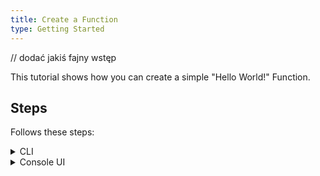 ```yaml
---
title: Create a Function
type: Getting Started
---
```


// dodać jakiś fajny wstęp 

This tutorial shows how you can create a simple "Hello World!" Function.

## Steps

Follows these steps:

<div tabs name="steps" group="create-function">
  <details>
  <summary label="cli">
  CLI
  </summary>

1. Create a Function CR that specifies the Function's logic:

   ```yaml
   apiVersion: serverless.kyma-project.io/v1alpha1
   kind: Function
   metadata:
     name: orders-function
     namespace: orders-service
     labels:
       app: orders-function
       example: orders-function
   spec:
     maxReplicas: 1
     minReplicas: 1
     resources:
       limits:
         cpu: 20m
         memory: 32Mi
       requests:
         cpu: 10m
         memory: 16Mi
     env:
       - name: APP_REDIS_PREFIX
         value: "REDIS_"
     deps: |-
       { 
         "name": "orders-function",
         "version": "1.0.0",
         "dependencies": {
           "redis": "3.0.2"
         }
       }
     source: |-
      const redis = require("redis");
      const { promisify } = require("util");

      let storage = undefined;
      const ordersPrefix = "orders";
      const errors = {
        codeRequired: new Error("orderCode is required"),
        alreadyExists: new Error("object already exists"),
      }

      module.exports = { 
        main: async function (event, _) {
          const storage = getStorage();

          if (!event.data || !Object.keys(event.data).length) {
            return await onList(storage, event);
          }

          const { orderCode, consignmentCode, consignmentStatus } = event.data;
          if (orderCode && consignmentCode && consignmentStatus) {
            return await onCreate(storage, event);
          }

          event.extensions.response.status(500);
        }
      }

      async function onList(storage, event) {
        try {
          return await storage.getAll();
        } catch(err) {
          event.extensions.response.status(500);
          return;
        }
      }

      async function onCreate(storage, event) {
        try {
          await storage.set(event.data);
        } catch(err) {
          let status = 500;
          switch (err) {
            case errors.codeRequired: {
              status = 400;
              break;
            };
            case errors.alreadyExists: {
              status = 409;
              break;
            };
          }
          event.extensions.response.status(status);
        }
      }

      class RedisStorage {
        storage = undefined;
        asyncGet = void 0;
        asyncKeys = void 0;
        asyncSet = void 0;

        constructor(options) {
          this.storage = redis.createClient(options);
          this.asyncGet = promisify(this.storage.get).bind(this.storage);
          this.asyncKeys = promisify(this.storage.keys).bind(this.storage);
          this.asyncSet = promisify(this.storage.set).bind(this.storage);
        }

        async getAll() {
          let values = [];

          const keys = await this.asyncKeys(`${ordersPrefix}:*`);
          for (const key of keys) {
            const value = await this.asyncGet(key);
            values.push(JSON.parse(value));
          }

          return values;
        }

        async set(order = {}) {
          if (!order.orderCode) {
            throw errors.codeRequired;
          }
          const value = await this.asyncGet(`${ordersPrefix}:${order.orderCode}`);
          if (value) {
            throw errors.alreadyExists;
          }
          await this.asyncSet(`${ordersPrefix}:${order.orderCode}`, JSON.stringify(order));
        }
      }

      class InMemoryStorage {
        storage = new Map();

        getAll() {
          return Array.from(this.storage)
            .filter(([orderCode, _]) => orderCode.startsWith(`${ordersPrefix}:`))
            .map(([_, order]) => order)
        }

        set(order = {}) {
          if (!order.orderCode) {
            throw errors.codeRequired;
          }
          if (this.storage.get(`${ordersPrefix}:${order.orderCode}`)) {
            throw errors.alreadyExists;
          }
          return this.storage.set(`${ordersPrefix}:${order.orderCode}`, order);
        }
      }

      function readEnv(env = "") {
        return process.env[env] || undefined;
      }

      function createStorage() {
        let redisPrefix = readEnv("APP_REDIS_PREFIX");
        if (!redisPrefix) {
          redisPrefix = "REDIS_";
        }
        const port = readEnv(`${redisPrefix}PORT`);
        const host = readEnv(`${redisPrefix}HOST`);
        const password = readEnv(`${redisPrefix}REDIS_PASSWORD`);

        if (host && port && password) {
          return new RedisStorage({ host, port, password });
        }
        return new InMemoryStorage();
      }

      function getStorage() {
        if (!storage) {
          storage = createStorage();
        }
        return storage;
      }
   EOF
   ```

2. Check if your Function was created successfully and all conditions are set to `True`:

    ```bash
    kubectl get functions orders-function -n orders-service
    ```

    You should get a result similar to the following example:

    ```bash
    NAME                CONFIGURED   BUILT   RUNNING   VERSION   AGE
    orders-function     True         True    True      1         18m
    ```

    </details>
    <details>
    <summary label="console-ui">
    Console UI
    </summary>

1. If you aren't in the view of Namespace `orders-service` in the Kyma Console, select a `orders-service` Namespace from the drop-down list in the top navigation panel.

2. Go to the **Functions** view (under **Development** section) in the left navigation panel and select **Create Function**.

// dodac jeszcze labelke `app: orders-function` i `example: orders-function`
3. In the pop-up box, provide the `orders-function` name and select **Create** to confirm changes.

   The pop-up box closes and the message appears on the screen after a while, confirming that the Function was created successfully.

4. In the Function details view that opens up automatically, enter the Function's code in the **Source** tab:

    ```js
    const redis = require("redis");
    const { promisify } = require("util");

    let storage = undefined;
    const ordersPrefix = "orders";
    const errors = {
      codeRequired: new Error("orderCode is required"),
      alreadyExists: new Error("object already exists"),
    }

    module.exports = { 
      main: async function (event, _) {
        const storage = getStorage();

        if (!event.data || !Object.keys(event.data).length) {
          return await onList(storage, event);
        }

        const { orderCode, consignmentCode, consignmentStatus } = event.data;
        if (orderCode && consignmentCode && consignmentStatus) {
          return await onCreate(storage, event);
        }

        event.extensions.response.status(500);
      }
    }

    async function onList(storage, event) {
      try {
        return await storage.getAll();
      } catch(err) {
        event.extensions.response.status(500);
        return;
      }
    }

    async function onCreate(storage, event) {
      try {
        await storage.set(event.data);
      } catch(err) {
        let status = 500;
        switch (err) {
          case errors.codeRequired: {
            status = 400;
            break;
          };
          case errors.alreadyExists: {
            status = 409;
            break;
          };
        }
        event.extensions.response.status(status);
      }
    }

    class RedisStorage {
      storage = undefined;
      asyncGet = void 0;
      asyncKeys = void 0;
      asyncSet = void 0;

      constructor(options) {
        this.storage = redis.createClient(options);
        this.asyncGet = promisify(this.storage.get).bind(this.storage);
        this.asyncKeys = promisify(this.storage.keys).bind(this.storage);
        this.asyncSet = promisify(this.storage.set).bind(this.storage);
      }

      async getAll() {
        let values = [];

        const keys = await this.asyncKeys(`${ordersPrefix}:*`);
        for (const key of keys) {
          const value = await this.asyncGet(key);
          values.push(JSON.parse(value));
        }

        return values;
      }

      async set(order = {}) {
        if (!order.orderCode) {
          throw errors.codeRequired;
        }
        const value = await this.asyncGet(`${ordersPrefix}:${order.orderCode}`);
        if (value) {
          throw errors.alreadyExists;
        }
        await this.asyncSet(`${ordersPrefix}:${order.orderCode}`, JSON.stringify(order));
      }
    }

    class InMemoryStorage {
      storage = new Map();

      getAll() {
        return Array.from(this.storage)
          .filter(([orderCode, _]) => orderCode.startsWith(`${ordersPrefix}:`))
          .map(([_, order]) => order)
      }

      set(order = {}) {
        if (!order.orderCode) {
          throw errors.codeRequired;
        }
        if (this.storage.get(`${ordersPrefix}:${order.orderCode}`)) {
          throw errors.alreadyExists;
        }
        return this.storage.set(`${ordersPrefix}:${order.orderCode}`, order);
      }
    }

    function readEnv(env = "") {
      return process.env[env] || undefined;
    }

    function createStorage() {
      let redisPrefix = readEnv("APP_REDIS_PREFIX");
      if (!redisPrefix) {
        redisPrefix = "REDIS_";
      }
      const port = readEnv(`${redisPrefix}PORT`);
      const host = readEnv(`${redisPrefix}HOST`);
      const password = readEnv(`${redisPrefix}REDIS_PASSWORD`);

      if (host && port && password) {
        return new RedisStorage({ host, port, password });
      }
      return new InMemoryStorage();
    }

    function getStorage() {
      if (!storage) {
        storage = createStorage();
      }
      return storage;
    }
    ```

5. In the **Dependencies** tab enter:

   ```js
   { 
     "name": "orders-function",
     "version": "1.0.0",
     "dependencies": {
       "redis": "3.0.2"
     }
   }
   ```

6. Select **Save** to confirm changes.

   You will see the message confirming the changes were saved. Once deployed, the new Function should have the `RUNNING` status.

  </details>
</div>
